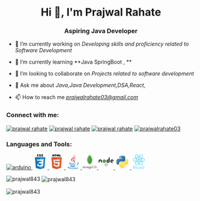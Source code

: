 <h1 align="center">Hi 👋, I'm Prajwal Rahate</h1>
<h3 align="center">Aspiring Java Developer</h3>

- 🔭 I’m currently working on *Developing skills and proficiency related to Software Development*

- 🌱 I’m currently learning **Java SpringBoot , **

- 👯 I’m looking to collaborate on *Projects related to software development*

- 💬 Ask me about *Java,Java Development,DSA,React,*

- 📫 How to reach me *prajwalrahate03@gmail.com*

<h3 align="left">Connect with me:</h3>
<p align="left">
<a href="https://linkedin.com/in/prajwal rahate" target="blank"><img align="center" src="[https://raw.githubusercontent.com/rahuldkjain/github-profile-readme-generator/master/src/images/icons/Social/linked-in-alt.svg](https://img.shields.io/badge/Instagram-%23E4405F.svg?logo=Instagram&logoColor=white)" alt="prajwal rahate" height="30" width="40" /></a>
<a href="https://instagram.com/prajwal rahate" target="blank"><img align="center" src="https://raw.githubusercontent.com/rahuldkjain/github-profile-readme-generator/master/src/images/icons/Social/instagram.svg" alt="prajwal rahate" height="30" width="40" /></a>
<a href="https://www.leetcode.com/prajwal rahate" target="blank"><img align="center" src="https://raw.githubusercontent.com/rahuldkjain/github-profile-readme-generator/master/src/images/icons/Social/leet-code.svg" alt="prajwal rahate" height="30" width="40" /></a>
<a href="https://auth.geeksforgeeks.org/user/prajwalrahate03" target="blank"><img align="center" src="https://raw.githubusercontent.com/rahuldkjain/github-profile-readme-generator/master/src/images/icons/Social/geeks-for-geeks.svg" alt="prajwalrahate03" height="30" width="40" /></a>
</p>

<h3 align="left">Languages and Tools:</h3>
<p align="left"> <a href="https://www.arduino.cc/" target="_blank" rel="noreferrer"> <img src="https://cdn.worldvectorlogo.com/logos/arduino-1.svg" alt="arduino" width="40" height="40"/> </a> <a href="https://www.w3schools.com/css/" target="_blank" rel="noreferrer"> <img src="https://raw.githubusercontent.com/devicons/devicon/master/icons/css3/css3-original-wordmark.svg" alt="css3" width="40" height="40"/> </a> <a href="https://www.w3.org/html/" target="_blank" rel="noreferrer"> <img src="https://raw.githubusercontent.com/devicons/devicon/master/icons/html5/html5-original-wordmark.svg" alt="html5" width="40" height="40"/> </a> <a href="https://www.java.com" target="_blank" rel="noreferrer"> <img src="https://raw.githubusercontent.com/devicons/devicon/master/icons/java/java-original.svg" alt="java" width="40" height="40"/> </a> <a href="https://www.mongodb.com/" target="_blank" rel="noreferrer"> <img src="https://raw.githubusercontent.com/devicons/devicon/master/icons/mongodb/mongodb-original-wordmark.svg" alt="mongodb" width="40" height="40"/> </a> <a href="https://nodejs.org" target="_blank" rel="noreferrer"> <img src="https://raw.githubusercontent.com/devicons/devicon/master/icons/nodejs/nodejs-original-wordmark.svg" alt="nodejs" width="40" height="40"/> </a> <a href="https://www.python.org" target="_blank" rel="noreferrer"> <img src="https://raw.githubusercontent.com/devicons/devicon/master/icons/python/python-original.svg" alt="python" width="40" height="40"/> </a> <a href="https://reactjs.org/" target="_blank" rel="noreferrer"> <img src="https://raw.githubusercontent.com/devicons/devicon/master/icons/react/react-original-wordmark.svg" alt="react" width="40" height="40"/> </a> </p>

<p><img align="left" src="https://github-readme-stats.vercel.app/api/top-langs?username=prajwal843&show_icons=true&locale=en&layout=compact" alt="prajwal843" /></p>

<p>&nbsp;<img align="center" src="https://github-readme-stats.vercel.app/api?username=prajwal843&show_icons=true&locale=en" alt="prajwal843" /></p>

<p><img align="center" src="https://github-readme-streak-stats.herokuapp.com/?user=prajwal843&" alt="prajwal843" /></p>
